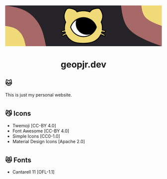 <p align="center">
 <img alt="" src="./banner.svg" />
</p>
<h1 align="center">geopjr.dev</h1>

## 🐱

This is just my personal website.

#

## 😼 Icons

- Twemoji [CC-BY 4.0]
- Font Awesome [CC-BY 4.0]
- Simple Icons [CC0-1.0]
- Material Design Icons [Apache 2.0]

#

## 😻 Fonts

- Cantarell 11 [OFL-1.1]
